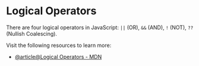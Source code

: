 # Logical Operators

There are four logical operators in JavaScript: `||` (OR), `&&` (AND), `!` (NOT), `??` (Nullish Coalescing).

Visit the following resources to learn more:

- [@article@Logical Operators - MDN](https://developer.mozilla.org/en-US/docs/Web/JavaScript/Reference/Operators#binary_logical_operators)
